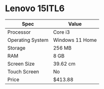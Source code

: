 # Lenovo 15ITL6

| Spec | Value |
|---|---|
| Processor | Core i3 |
| Operating System | Windows 11 Home |
| Storage | 256 MB |
| RAM | 8 GB |
| Screen Size | 39.62 cm |
| Touch Screen | No |
| Price | $413.88 |
